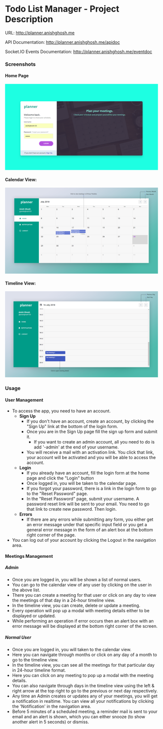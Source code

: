 # Todo List Manager - Project Description

URL: http://planner.anishghosh.me

API Documentation: http://planner.anishghosh.me/apidoc

Socket.IO Events Documentation: http://planner.anishghosh.me/eventdoc

### Screenshots

#### Home Page
![](../screenshots/home.png)

#### Calendar View:
![](../screenshots/calendar.png)

#### Timeline View:
![](../screenshots/timeline.png)

### Usage

#### User Management

- To access the app, you need to have an account.
  - **Sign Up**
    - If you don't have an account, create an account, by clicking the "Sign Up" link at the bottom of the login form.
    - Once you are in the Sign Up page fill the sign up form and submit it.
      - If you want to create an admin account, all you need to do is add '-admin' at the end of your username.
    - You will receive a mail with an activation link. You click that link, your account will be activated and you will be able to access the account.
  - **Login**
    - If you already have an account, fill the login form at the home page and click the "Login" button
    - Once logged in, you will be taken to the calendar page.
    - If you forgot your password, there is a link in the login form to go to the "Reset Password" page.
    - In the "Reset Password" page, submit your username. A password reset link will be sent to your email. You need to go that link to create new password. Then login.
  - **Errors**
    - If there are any errors while submitting any form, you either get an error message under that specific input field or you get a general error message in the form of an alert box at the bottom right corner of the page.
- You can log out of your account by clicking the Logout in the navigation area.

#### Meetings Management

##### Admin
- Once you are logged in, you will be shown a list of normal users.
- You can go to the calendar view of any user by clicking on the user in the above list.
- There you can create a meeting for that user or click on any day to view the meetings of that day in a 24-hour timeline view.
- In the timeline view, you can create, delete or update a meeting.
- Every operation will pop up a modal with meeting details either to be displayed or updated.
- While performing an operation if error occurs then an alert box with an error message will be displayed at the bottom right corner of the screen.

##### Normal User
- Once you are logged in, you will taken to the calendar view.
- Here you can navigate through months or click on any day of a month to go to the timeline view.
- In the timeline view, you can see all the meetings for that particular day in 24-hour timeline format.
- Here you can click on any meeting to pop up a modal with the meeting details.
- You can also navigate through days in the timeline view using the left & right arrow at the top right to go to the previous or next day respectively.
- Any time an Admin creates or updates any of your meetings, you will get a notification in realtime. You can view all your notifications by clicking the 'Notification' in the navigation area.
- Before 5 minutes of a scheduled meeting, a reminder mail is sent to your email and an alert is shown, which you can either snooze (to show another alert in 5 seconds) or dismiss.